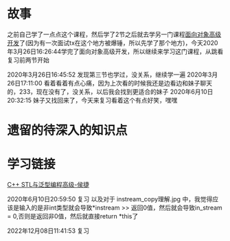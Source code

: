 # 故事
之前自己学了一点点这个课程，然后学了2节之后就去学另一门课程[面向对象高级开发](https://github.com/wolfdan666/WolfEat3moreMeatEveryday/tree/master/C%2B%2B/learn/1_%E9%9D%A2%E5%90%91%E5%AF%B9%E8%B1%A1)了(因为有一次面试tx在这个地方被爆锤，所以先学了那个地方)，今天2020年3月26日16:26:44学完了面向对象高级开发，所以继续来学习这门课程，从跳看复习前两节开始

2020年3月26日16:45:52 发现第三节也学过，没关系，继续学一遍
2020年3月26日17:11:00 看着看着有点心痛，因为上次看的时候我还是边看边和妹子聊天的，233，现在没有了，没关系，以后我会找到更适合的妹子
2020年6月10日20:32:15 妹子又找回来了，今天来复习看着这个有点好笑，嘿嘿

# 遗留的待深入的知识点



# 学习链接
[C++ STL与泛型编程高级-侯捷](https://www.bilibili.com/watchlater/#/BV1Yb411p7UK/p2)


2020年6月10日20:59:50 复习
以及对于 instream_copy理解.jpg 中，我觉得应该是输入的是非int类型就会导致*instream >> 返回0值，然后就会导致in_stream = 0,否则是返回非0值，然后就直接return *this了

2022年12月08日11:41:53 复习